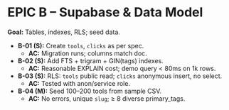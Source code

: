 # EPIC B – Supabase & Data Model
**Goal:** Tables, indexes, RLS; seed data.
- **B-01 (S):** Create `tools`, `clicks` as per spec.
  - **AC:** Migration runs; columns match doc.
- **B-02 (S):** Add FTS + trigram + GIN(tags) indexes.
  - **AC:** Reasonable EXPLAIN cost; demo query < 80ms on 1k rows.
- **B-03 (S):** RLS: `tools` public read; `clicks` anonymous insert, no select.
  - **AC:** Tested with anon/service role.
- **B-04 (M):** Seed 100–200 tools from sample CSV.
  - **AC:** No errors, unique `slug`; ≥ 8 diverse primary_tags.

